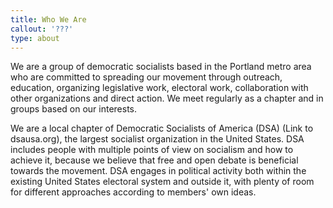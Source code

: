 ```yaml
---
title: Who We Are
callout: '???'
type: about
---
```

We are a group of democratic socialists based in the Portland metro area who are committed to spreading our movement through outreach, education, organizing legislative work, electoral work, collaboration with other organizations and direct action. We meet regularly as a chapter and in groups based on our interests.

We are a local chapter of Democratic Socialists of America (DSA) (Link to dsausa.org), the largest socialist organization in the United States. DSA includes people with multiple points of view on socialism and how to achieve it, because we believe that free and open debate is beneficial towards the movement. DSA engages in political activity both within the existing United States electoral system and outside it, with plenty of room for different approaches according to members' own ideas.
